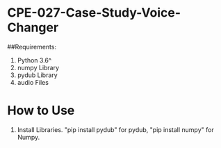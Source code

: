 # CPE-027-Case-Study-Voice-Changer
##Requirements:
1. Python 3.6^
2. numpy Library
3. pydub Library
4. audio Files
# How to Use
1. Install Libraries. "pip install pydub" for pydub, "pip install numpy" for Numpy.


   
